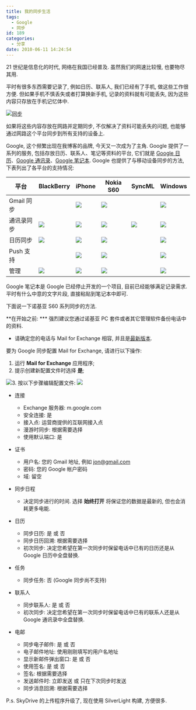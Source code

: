 ```yaml
---
title: 我的同步生活
tags:
  - Google
  - 同步
id: 189
categories:
  - 分享
date: 2010-06-11 14:24:54
---
```


21 世纪是信息化的时代, 网络在我国已经普及. 虽然我们的网速比较慢, 也要物尽其用.

平时有很多东西需要记录了, 例如日历、联系人, 我们已经有了手机, 做这些工作很方便. 但如果手机不慎丢失或者打算换新手机, 记录的资料就有可能丢失, 因为这些内容只存放在手机记忆体中.

[![同步](//img.beamnote.com/2010/my-sync-life.png)](//img.beamnote.com/2010/my-sync-life.png)<!-- more -->

如果将这些内容存放在网路并定期同步, 不仅解决了资料可能丢失的问题, 也能够通过网路这个平台同步到所有支持的设备上.

Google, 这个频繁出现在我博客的品牌, 今天又一次成为了主角. Google 提供了一系列的服务, 包括存放日历、联系人、笔记等资料的平台, 它们就是 [Google 日历](https://www.google.com/calendar/)、[Google 通讯录](https://www.google.com/contacts)、[Google 笔记本](https://www.google.com/notebook/). Google 也提供了与移动设备同步的方法, 下表列出了各平台的支持情况:

| 平台       | BlackBerry                                               | iPhone                                                   | Nokia S60                                                | SyncML                                                   | Windows                                                  |
|------------|----------------------------------------------------------|----------------------------------------------------------|----------------------------------------------------------|----------------------------------------------------------|----------------------------------------------------------|
| Gmail 同步 |                                                          | ![](https://www.google.com/images/icons/check-14x13.gif) | ![](https://www.google.com/images/icons/check-14x13.gif) |                                                          | ![](https://www.google.com/images/icons/check-14x13.gif) |
| 通讯录同步 | ![](https://www.google.com/images/icons/check-14x13.gif) | ![](https://www.google.com/images/icons/check-14x13.gif) | ![](https://www.google.com/images/icons/check-14x13.gif) | ![](https://www.google.com/images/icons/check-14x13.gif) | ![](https://www.google.com/images/icons/check-14x13.gif) |
| 日历同步   | ![](https://www.google.com/images/icons/check-14x13.gif) | ![](https://www.google.com/images/icons/check-14x13.gif) | ![](https://www.google.com/images/icons/check-14x13.gif) |                                                          | ![](https://www.google.com/images/icons/check-14x13.gif) |
| Push 支持  |                                                          | ![](https://www.google.com/images/icons/check-14x13.gif) | ![](https://www.google.com/images/icons/check-14x13.gif) |                                                          | ![](https://www.google.com/images/icons/check-14x13.gif) |
| 管理       | ![](https://www.google.com/images/icons/check-14x13.gif) | ![](https://www.google.com/images/icons/check-14x13.gif) | ![](https://www.google.com/images/icons/check-14x13.gif) |                                                          | ![](https://www.google.com/images/icons/check-14x13.gif) |

Google 笔记本是 Google 已经停止开发的一个项目, 目前已经能够满足记录需求. 平时有什么中意的文字片段, 直接粘贴到笔记本中即可.

下面说一下诺基亚 S60 系列同步的方法.

**在开始之前:
*** 强烈建议您通过诺基亚 PC 套件或者其它管理软件备份电话中的资料.
* 请确定您的电话与 Mail for Exchange 相容, 并且是[最新版本](http://store.ovi.com/content/28466).

要为 Google 同步配置 Mail for Exchange, 请进行以下操作:

1. 运行 **Mail for Exchange** 应用程序;
2. 提示创建新配置文件时选择 **是**;

![](https://www.google.com/help/hc/images/sync_147951d_sync_create_en.gif)3. 按以下步骤编辑配置文件:
![](https://www.google.com/help/hc/images/sync_147951b_sync_connections_en.gif)

* 连接

    * Exchange 服务器:  m.google.com
    * 安全连接: 是
    * 接入点: 运营商提供的互联网接入点
    * 漫游时同步:  根据需要选择
    * 使用默认端口:  是

* 证书

    * 用户名: 您的 Gmail 地址, 例如 jon@gmail.com
    * 密码: 您的 Google 帐户密码
    * 域: 留空

* 同步日程

    * 决定同步进行的时间. 选择 **始终打开** 将保证您的数据是最新的, 但也会消耗更多电能.

* 日历

    * 同步日历:  是 或 否
    * 同步日历回溯:  根据需要选择
    * 初次同步:  决定您希望在第一次同步时保留电话中已有的日历还是从 Google 日历中全盘替换.

* 任务

    * 同步任务:  否 (Google 同步尚不支持)

* 联系人

    * 同步联系人:  是 或 否
    * 初次同步: 决定您希望在第一次同步时保留电话中已有的联系人还是从 Google 通讯录中全盘替换.

* 电邮

    * 同步电子邮件:  是 或 否
    * 电子邮件地址:  使用刚刚填写的用户名地址
    * 显示新邮件弹出窗口:  是 或 否
    * 使用签名:  是 或 否
    * 签名:  根据需要选择
    * 发送邮件时:  立即发送 或 只在下次同步时发送
    * 同步消息回溯:  根据需要选择

P.s. SkyDrive 的上传程序升级了, 现在使用 SilverLight 构建, 方便很多.
